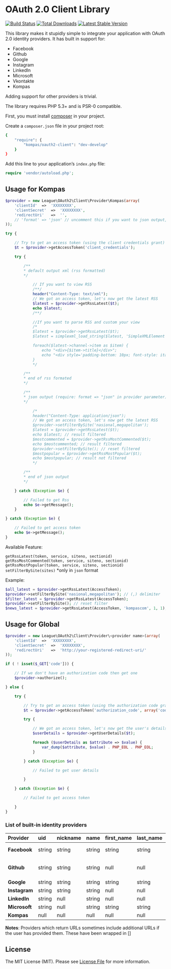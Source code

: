 # OAuth 2.0 Client Library

[![Build Status](https://travis-ci.org/php-loep/oauth2-client.png?branch=master)](https://travis-ci.org/php-loep/oauth2-client)
[![Total Downloads](https://poser.pugx.org/league/oauth2-client/downloads.png)](https://packagist.org/packages/league/oauth2-client)
[![Latest Stable Version](https://poser.pugx.org/league/oauth2-client/v/stable.png)](https://packagist.org/packages/league/oauth2-client)

This library makes it stupidly simple to integrate your application with OAuth 2.0 identity providers. It has built in support for:

* Facebook
* Github
* Google
* Instagram
* LinkedIn
* Microsoft
* Vkontakte
* Kompas

Adding support for other providers is trivial.

The library requires PHP 5.3+ and is PSR-0 compatible.

First, you must install [composer](http://getcomposer.org/doc/00-intro.md) in your project.

Create a `composer.json` file in your project root:
```bash
{
    "require": {
        "kompas/oauth2-client": "dev-develop"
    }
}
```
Add this line to your application’s `index.php` file:
```php
require 'vendor/autoload.php';
```

## Usage for Kompas

```php
$provider = new League\OAuth2\Client\Provider\Kompas(array(
    'clientId'  =>  'XXXXXXXX',
    'clientSecret'  =>  'XXXXXXXX',
    'redirectUri'   =>  '',
    // 'format' => 'json' // uncomment this if you want to json output, default output is xml (rss formated)
));

try {

    // Try to get an access token (using the client credentials grant)
    $t = $provider->getAccessToken('client_credentials');

    try {

        /**
        * default output xml (rss formatted)
        */

            // If you want to view RSS
            /**/
            header("Content-Type: text/xml");
            // We got an access token, let's now get the latest RSS
            $latest = $provider->getRssLatest($t);
            echo $latest;
            /**/

            //If you want to parse RSS and custom your view
            /*
            $latest = $provider->getRssLatest($t);
            $latest = simplexml_load_string($latest, 'SimpleXMLElement', LIBXML_NOCDATA + LIBXML_NOERROR + LIBXML_ERR_FATAL + LIBXML_ERR_NONE);

            foreach($latest->channel->item as $item) {
                echo "<div>{$item->title}</div>";
                echo "<div style='padding-bottom: 10px; font-style: italic;'>{$item->description}</div>";
            }
            */

        /**
        * end of rss formated
        */

        /**
        * json output (require: format => "json" in provider parameter)
        */

            /*
            header("Content-Type: application/json");
            // We got an access token, let's now get the latest RSS
            $provider->setFilterBySite('nasional,megapolitan');
            $latest = $provider->getRssLatest($t);
            echo $latest; // result filtered
            $mostcommented = $provider->getRssMostCommented($t);
            echo $mostcommented; // result filtered
            $provider->setFilterBySite(); // reset filtered
            $mostpopular = $provider->getRssMostPopular($t);
            echo $mostpopular; // result not filtered
            */

        /**
        * end of json output
        */

    } catch (Exception $e) {

        // Failed to get Rss
        echo $e->getMessage();
    }

} catch (Exception $e) {

    // Failed to get access token
    echo $e->getMessage();
}
```

Available Feature:

`getRssLatest(token, service, siteno, sectionid)`
`getRssMostCommented(token, service, siteno, sectionid)`
`getRssMostPopular(token, service, siteno, sectionid)`
`setFilterBySite(sites)` *only in `json` format

Example:
```php
$all_latest = $provider->getRssLatest(AccessToken);
$provider->setFilterBySite('nasional,megapolitan'); // (,) delimiter
$filter_latest = $provider->getRssLatest(AccessToken);
$provider->setFilterBySite(); // reset filter
$news_latest = $provider->getRssLatest(AccessToken, 'kompascom', 1, 1);
```

## Usage for Global

```php
$provider = new League\OAuth2\Client\Provider\<provider name>(array(
    'clientId'  =>  'XXXXXXXX',
    'clientSecret'  =>  'XXXXXXXX',
    'redirectUri'   =>  'http://your-registered-redirect-uri/'
));

if ( ! isset($_GET['code'])) {

    // If we don't have an authorization code then get one
    $provider->authorize();

} else {

    try {

        // Try to get an access token (using the authorization code grant)
        $t = $provider->getAccessToken('authorization_code', array('code' => $_GET['code']));

        try {

            // We got an access token, let's now get the user's details
            $userDetails = $provider->getUserDetails($t);

            foreach ($userDetails as $attribute => $value) {
                var_dump($attribute, $value) . PHP_EOL . PHP_EOL;
            }

        } catch (Exception $e) {

            // Failed to get user details

        }

    } catch (Exception $e) {

        // Failed to get access token

    }
}
```

### List of built-in identity providers

| Provider | uid    | nickname | name   | first_name | last_name | email  | location | description | imageUrl | urls |
| :------- | :----- | :------- | :----- | :--------- | :-------- | :----- | :------- | :---------- | :------- | :--- |
| **Facebook** | string | string | string | string | string | string | string | string | string   | array (Facebook) |
| **Github**   | string | string | string | null | null | string | null | null | null | array (Github, [personal])|
| **Google** | string | string | string | string | string | string | null | null | string | null |
| **Instagram** | string | string | string | null | null | null | null | string | string | null |
| **LinkedIn** | string | null | string | null | null | string | string | string | string | string |
| **Microsoft** | string | null | string | string | string | string | null | null | string | string |
| **Kompas** | null | null | null | null | null | null | null | null | null | null |

**Notes**: Providers which return URLs sometimes include additional URLs if the user has provided them. These have been wrapped in []

## License

The MIT License (MIT). Please see [License File](https://github.com/php-loep/:package_name/blob/master/LICENSE) for more information.
